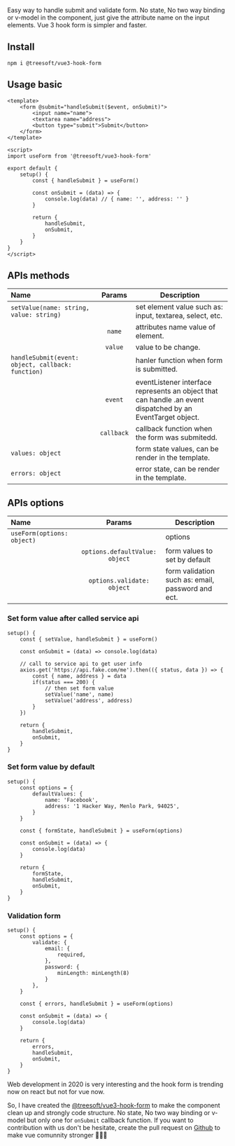 Easy way to handle submit and validate form. No state, No two way binding or v-model in the component, just give the attribute name on the input elements. Vue 3 hook form is simpler and faster.

## Install

```
npm i @treesoft/vue3-hook-form
```

## Usage basic

```
<template>
    <form @submit="handleSubmit($event, onSubmit)">
        <input name="name">
        <textarea name="address">
        <button type="submit">Submit</button>
    </form>
</template>

<script>
import useForm from '@treesoft/vue3-hook-form'

export default {
    setup() {
        const { handleSubmit } = useForm()

        const onSubmit = (data) => {
            console.log(data) // { name: '', address: '' }
        }

        return {
            handleSubmit,
            onSubmit,
        }
    }
}
</script>
```

## APIs methods

| Name                                    | Params              | Description    |
| :---------------------------------------|:-------------------:|----------------|
| `setValue(name: string, value: string)` |                     | set element value such as: input, textarea, select, etc.
|                                         | `name`              | attributes name value of element.
|                                         | `value`             | value to be change.
| `handleSubmit(event: object, callback: function)` |           | hanler function when form is submitted.
|                                         | `event`             | eventListener interface represents an object that can handle .an event dispatched by an EventTarget object.
|                                         | `callback`          | callback function when the form was submitedd.
| `values: object`                        |                     | form state values, can be render in the template.
| `errors: object`                        |                     | error state, can be render in the template.

## APIs options

| Name                                    | Params                         | Description    |
| :---------------------------------------|:------------------------------:|----------------|
| `useForm(options: object)`              |                                | options
|                                         | `options.defaultValue: object` | form values to set by default
|                                         | `options.validate: object`     | form validation such as: email, password and ect.

### Set form value after called service api

```
setup() {
    const { setValue, handleSubmit } = useForm()

    const onSubmit = (data) => console.log(data)

    // call to service api to get user info
    axios.get('https://api.fake.com/me').then(({ status, data }) => {
        const { name, address } = data
        if(status === 200) {
            // then set form value
            setValue('name', name)
            setValue('address', address)
        }
    })

    return {
        handleSubmit,
        onSubmit,
    }
}
```

### Set form value by default

```
setup() {
    const options = {
        defaultValues: {
            name: 'Facebook',
            address: '1 Hacker Way, Menlo Park, 94025',
        }
    }
    
    const { formState, handleSubmit } = useForm(options)

    const onSubmit = (data) => {
        console.log(data)
    }

    return {
        formState,
        handleSubmit,
        onSubmit,
    }
}
```

### Validation form

```
setup() {
    const options = {
        validate: {
            email: {
                required,
            },
            password: {
                minLength: minLength(8)
            }
        },
    }

    const { errors, handleSubmit } = useForm(options)

    const onSubmit = (data) => {
        console.log(data)
    }

    return {
        errors,
        handleSubmit,
        onSubmit,
    }
}
```

Web development in 2020 is very interesting and the hook form is trending now on react but not for vue now. 

So, I have created the [@treesoft/vue3-hook-form](https://www.npmjs.com/package/@treesoft/vue3-hook-form) to make the component clean up and strongly code structure. No state, No two way binding or v-model but only one for `onSubmit` callback function. If you want to contribution with us don't be hesitate, create the pull request on [Github](https://github.com/apichaikub/vue3-hook-form) to make vue comunnity stronger 🚀🚀🚀